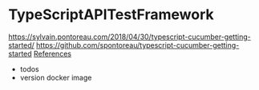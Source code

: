 # TypeScriptAPITestFramework

https://sylvain.pontoreau.com/2018/04/30/typescript-cucumber-getting-started/
https://github.com/spontoreau/typescript-cucumber-getting-started
[References](https://javascript.plainenglish.io/beginners-guide-to-testing-jest-with-node-typescript-1f46a1b87dad)






- todos
- version docker image
